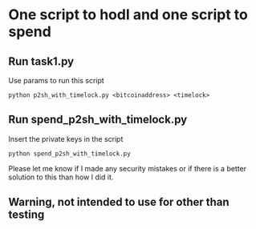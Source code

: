 # One script to hodl and one script to spend


## Run task1.py
Use params to run this script
```
python p2sh_with_timelock.py <bitcoinaddress> <timelock>
```
## Run spend_p2sh_with_timelock.py
Insert the private keys in the script

```
python spend_p2sh_with_timelock.py
```


Please let me know if I made any security mistakes or if there is 
a better solution to this than how I did it. 

## Warning, not intended to use for other than testing